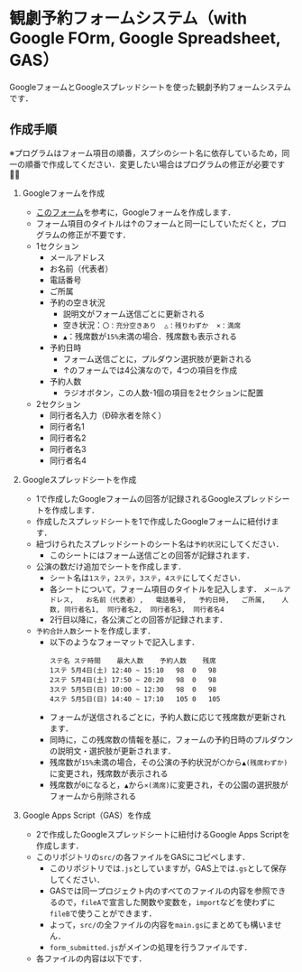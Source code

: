 # 観劇予約フォームシステム（with Google FOrm, Google Spreadsheet, GAS）

GoogleフォームとGoogleスプレッドシートを使った観劇予約フォームシステムです．

## 作成手順
※プログラムはフォーム項目の順番，スプシのシート名に依存しているため，同一の順番で作成してください．変更したい場合はプログラムの修正が必要です🙇‍♂️
1. Googleフォームを作成
    - [このフォーム](https://docs.google.com/forms/d/e/1FAIpQLScPAlKBT6gZzwkpSjzE9CfoxorkBzL9Xeh1m7tN74fxBZMZzw/viewform, "Googleフォーム")を参考に，Googleフォームを作成します．
    - フォーム項目のタイトルは↑のフォームと同一にしていただくと，プログラムの修正が不要です．
    - 1セクション
        - メールアドレス
        - お名前（代表者）
        - 電話番号
        - ご所属
        - 予約の空き状況
            - 説明文がフォーム送信ごとに更新される
            - 空き状況：`〇：充分空きあり  △：残りわずか  ×：満席`
            - `▲`：残席数が`15%`未満の場合．残席数も表示される
        - 予約日時
            - フォーム送信ごとに，プルダウン選択肢が更新される
            - ↑のフォームでは4公演なので，4つの項目を作成
        - 予約人数
            - ラジオボタン，この人数-1個の項目を2セクションに配置
    - 2セクション
        - 同行者名入力（Ð砕氷者を除く）
        - 同行者名1
        - 同行者名2
        - 同行者名3
        - 同行者名4

2. Googleスプレッドシートを作成
    - 1で作成したGoogleフォームの回答が記録されるGoogleスプレッドシートを作成します．
    - 作成したスプレッドシートを1で作成したGoogleフォームに紐付けます．
    - 紐づけられたスプレッドシートのシート名は`予約状況`にしてください．
        - このシートにはフォーム送信ごとの回答が記録されます．
    - 公演の数だけ追加でシートを作成します．
        - シート名は`1ステ`，`2ステ`，`3ステ`，`4ステ`にしてください．
        - 各シートについて，フォーム項目のタイトルを記入します．
            `メールアドレス,	お名前（代表者）,	電話番号,	予約日時,	ご所属,	人数,	同行者名1,	同行者名2,	同行者名3,	同行者名4`
        - 2行目以降に，各公演ごとの回答が記録されます．
    - `予約合計人数`シートを作成します．
        - 以下のようなフォーマットで記入します．
            ```
            ステ名	ステ時間	最大人数	予約人数	残席
            1ステ	5月4日(土) 12:40 ~ 15:10	98	0	98
            2ステ	5月4日(土) 17:50 ~ 20:20	98	0	98
            3ステ	5月5日(日) 10:00 ~ 12:30	98	0	98
            4ステ	5月5日(日) 14:40 ~ 17:10	105	0	105
            ```
        - フォームが送信されるごとに，予約人数に応じて残席数が更新されます．
        - 同時に，この残席数の情報を基に，フォームの予約日時のプルダウンの説明文・選択肢が更新されます．
        - 残席数が`15%`未満の場合，その公演の予約状況が`〇`から`▲(残席わずか)`に変更され，残席数が表示される
        - 残席数が`0`になると，`▲`から`×(満席)`に変更され，その公園の選択肢がフォームから削除される

3. Google Apps Script（GAS）を作成
    - 2で作成したGoogleスプレッドシートに紐付けるGoogle Apps Scriptを作成します．
    - このリポジトリの`src/`の各ファイルをGASにコピペします．
        - このリポジトリでは`.js`としていますが，GAS上では`.gs`として保存してください．
        - GASでは同一プロジェクト内のすべてのファイルの内容を参照できるので，`fileA`で宣言した関数や変数を，`import`などを使わずに`fileB`で使うことができます．
        - よって，`src/`の全ファイルの内容を`main.gs`にまとめても構いません．
        - `form_submitted.js`がメインの処理を行うファイルです．
    - 各ファイルの内容は以下です．
    